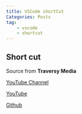 ```yaml
---
title: VSCode shortCut
Categories: Posts
tag:
    - vscode
    - shortcut
---
```


## Short cut

Source from **Traversy Media** 

[YouTube Channel](https://www.youtube.com/channel/UC29ju8bIPH5as8OGnQzwJyA)

[YouTube](https://www.youtube.com/watch?v=Xa5EU-qAv-I)

[Github](https://gist.github.com/bradtraversy/b28a0a361880141af928ada800a671d9)

<script src="https://gist.github.com/bradtraversy/b28a0a361880141af928ada800a671d9.js"></script>